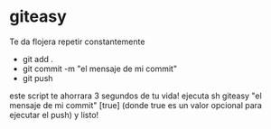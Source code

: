 # giteasy
Te da flojera repetir constantemente
- git add .
- git commit -m "el mensaje de mi commit"
- git push

este script te ahorrara 3 segundos de tu vida!
ejecuta sh giteasy "el mensaje de mi commit" [true] (donde true es un valor opcional para ejecutar el push)
y listo!
